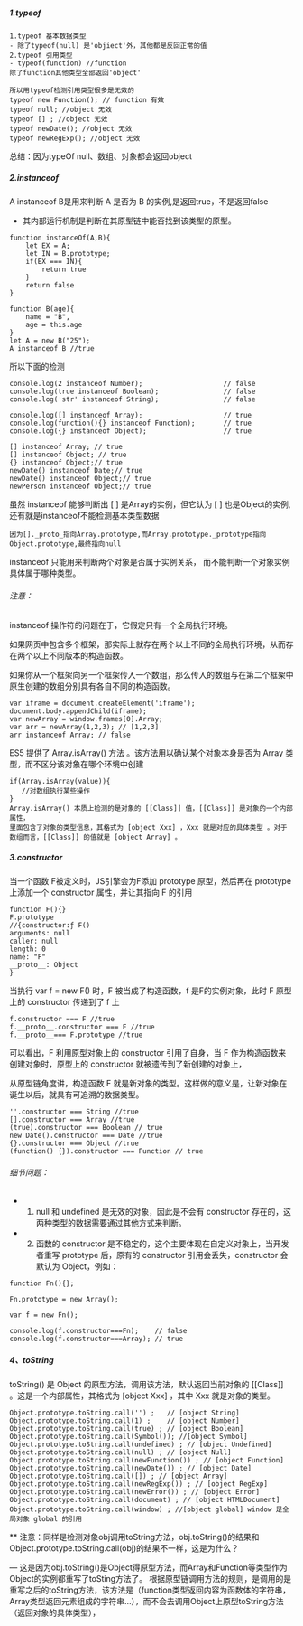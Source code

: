 ##### 1.typeof

```
1.typeof 基本数据类型 
- 除了typeof(null) 是'objiect'外，其他都是反回正常的值
2.typeof 引用类型
- typeof(function) //function
除了function其他类型全部返回'object'

所以用typeof检测引用类型很多是无效的
typeof new Function(); // function 有效
typeof null; //object 无效
typeof [] ; //object 无效
typeof newDate(); //object 无效
typeof newRegExp(); //object 无效
```
总结：因为typeOf null、数组、对象都会返回object
##### 2.instanceof
A instanceof B是用来判断 A 是否为 B 的实例,是返回true，不是返回false
  * 其内部运行机制是判断在其原型链中能否找到该类型的原型。
```
function instanceOf(A,B){
    let EX = A;
    let IN = B.prototype;
    if(EX === IN){
        return true
    }
    return false
}

function B(age){
    name = "B",
    age = this.age
}
let A = new B("25");
A instanceof B //true
```
所以下面的检测

```
console.log(2 instanceof Number);                    // false
console.log(true instanceof Boolean);                // false 
console.log('str' instanceof String);                // false 
 
console.log([] instanceof Array);                    // true
console.log(function(){} instanceof Function);       // true
console.log({} instanceof Object);                   // true

[] instanceof Array; // true
[] instanceof Object; // true
{} instanceof Object;// true
newDate() instanceof Date;// true
newDate() instanceof Object;// true
newPerson instanceof Object;// true
```
虽然 instanceof 能够判断出 [ ] 是Array的实例，但它认为 [ ] 也是Object的实例,还有就是instanceof不能检测基本类型数据

```
因为[]._proto_指向Array.prototype,而Array.prototype._prototype指向Object.prototype,最终指向null
```
instanceof 只能用来判断两个对象是否属于实例关系， 而不能判断一个对象实例具体属于哪种类型。

###### 注意：
instanceof 操作符的问题在于，它假定只有一个全局执行环境。

如果网页中包含多个框架，那实际上就存在两个以上不同的全局执行环境，从而存在两个以上不同版本的构造函数。

如果你从一个框架向另一个框架传入一个数组，那么传入的数组与在第二个框架中原生创建的数组分别具有各自不同的构造函数。

```
var iframe = document.createElement('iframe');
document.body.appendChild(iframe);
var newArray = window.frames[0].Array;
var arr = newArray(1,2,3); // [1,2,3]
arr instanceof Array; // false
```
ES5 提供了 Array.isArray() 方法 。该方法用以确认某个对象本身是否为 Array 类型，而不区分该对象在哪个环境中创建

```
if(Array.isArray(value)){
   //对数组执行某些操作
}
Array.isArray() 本质上检测的是对象的 [[Class]] 值，[[Class]] 是对象的一个内部属性，
里面包含了对象的类型信息，其格式为 [object Xxx] ，Xxx 就是对应的具体类型 。对于数组而言，[[Class]] 的值就是 [object Array] 。
```
##### 3.constructor
当一个函数 F被定义时，JS引擎会为F添加 prototype 原型，然后再在 prototype上添加一个 constructor 属性，并让其指向 F 的引用

```
function F(){}
F.prototype 
//{constructor:ƒ F()
arguments: null
caller: null
length: 0
name: "F"
__proto__: Object
}
```
当执行 var f = new F() 时，F 被当成了构造函数，f 是F的实例对象，此时 F 原型上的 constructor 传递到了 f 上

```
f.constructor === F //true
f.__proto__.constructor === F //true
f.__proto__=== F.prototype //true
```
可以看出，F 利用原型对象上的 constructor 引用了自身，当 F 作为构造函数来创建对象时，原型上的 constructor 就被遗传到了新创建的对象上，

从原型链角度讲，构造函数 F 就是新对象的类型。这样做的意义是，让新对象在诞生以后，就具有可追溯的数据类型。

```
''.constructor === String //true
[].constructor === Array //true
(true).constructor === Boolean // true
new Date().constructor === Date //true
{}.constructor === Object //true
(function() {}).constructor === Function // true
```
###### 细节问题：

 - 1. null 和 undefined 是无效的对象，因此是不会有 constructor 存在的，这两种类型的数据需要通过其他方式来判断。

- 2. 函数的 constructor 是不稳定的，这个主要体现在自定义对象上，当开发者重写 prototype 后，原有的 constructor 引用会丢失，constructor 会默认为 Object，例如：
```
function Fn(){};
 
Fn.prototype = new Array();
 
var f = new Fn();
 
console.log(f.constructor===Fn);    // false
console.log(f.constructor===Array); // true
```

##### 4、toString
toString() 是 Object 的原型方法，调用该方法，默认返回当前对象的 [[Class]] 。这是一个内部属性，其格式为 [object Xxx] ，其中 Xxx 就是对象的类型。


```
Object.prototype.toString.call('') ;   // [object String]
Object.prototype.toString.call(1) ;    // [object Number]
Object.prototype.toString.call(true) ; // [object Boolean]
Object.prototype.toString.call(Symbol()); //[object Symbol]
Object.prototype.toString.call(undefined) ; // [object Undefined]
Object.prototype.toString.call(null) ; // [object Null]
Object.prototype.toString.call(newFunction()) ; // [object Function]
Object.prototype.toString.call(newDate()) ; // [object Date]
Object.prototype.toString.call([]) ; // [object Array]
Object.prototype.toString.call(newRegExp()) ; // [object RegExp]
Object.prototype.toString.call(newError()) ; // [object Error]
Object.prototype.toString.call(document) ; // [object HTMLDocument]
Object.prototype.toString.call(window) ; //[object global] window 是全局对象 global 的引用
```
** 注意：同样是检测对象obj调用toString方法，obj.toString()的结果和Object.prototype.toString.call(obj)的结果不一样，这是为什么？

 — 这是因为obj.toString()是Object得原型方法，而Array和Function等类型作为Object的实例都重写了toSting方法了。
 根据原型链调用方法的规则，是调用的是重写之后的toString方法，该方法是（function类型返回内容为函数体的字符串，Array类型返回元素组成的字符串…），而不会去调用Object上原型toString方法（返回对象的具体类型），



